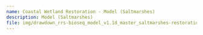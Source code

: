 ```yaml
---
name: Coastal Wetland Restoration - Model (Saltmarshes)
description: Model (Saltmarshes)
file: img/drawdown_rrs-bioseq_model_v1.1d_master_saltmarshes-restoration_dec2019_reviewed_june2020.xlsm
---
```

